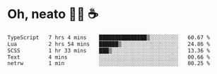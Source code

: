 # Oh, neato 🧑‍💻 ☕

<!--START_SECTION:waka-->

```txt
TypeScript   7 hrs 4 mins    ███████████████▒░░░░░░░░░   60.67 %
Lua          2 hrs 54 mins   ██████▒░░░░░░░░░░░░░░░░░░   24.86 %
SCSS         1 hr 33 mins    ███▒░░░░░░░░░░░░░░░░░░░░░   13.36 %
Text         4 mins          ░░░░░░░░░░░░░░░░░░░░░░░░░   00.66 %
netrw        1 min           ░░░░░░░░░░░░░░░░░░░░░░░░░   00.25 %
```

<!--END_SECTION:waka-->
